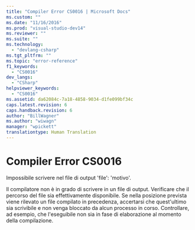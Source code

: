 ```yaml
---
title: "Compiler Error CS0016 | Microsoft Docs"
ms.custom: ""
ms.date: "11/16/2016"
ms.prod: "visual-studio-dev14"
ms.reviewer: ""
ms.suite: ""
ms.technology: 
  - "devlang-csharp"
ms.tgt_pltfrm: ""
ms.topic: "error-reference"
f1_keywords: 
  - "CS0016"
dev_langs: 
  - "CSharp"
helpviewer_keywords: 
  - "CS0016"
ms.assetid: da62084c-7a18-4858-9034-d1fe099bf34c
caps.latest.revision: 6
caps.handback.revision: 6
author: "BillWagner"
ms.author: "wiwagn"
manager: "wpickett"
translationtype: Human Translation
---
```

# Compiler Error CS0016
Impossibile scrivere nel file di output 'file': 'motivo'.  
  
 Il compilatore non è in grado di scrivere in un file di output.  Verificare che il percorso del file sia effettivamente disponibile.  Se nella posizione prevista viene rilevato un file compilato in precedenza, accertarsi che quest'ultimo sia scrivibile e non venga bloccato da alcun processo in corso.  Controllare, ad esempio, che l'eseguibile non sia in fase di elaborazione al momento della compilazione.
